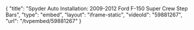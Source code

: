 {
    "title": "Spyder Auto Installation: 2009-2012 Ford F-150 Super Crew Step Bars",
    "type": "embed",
    "layout": "iframe-static",
    "videoId": "59881267",
    "url": "\/tvpembed\/59881267"
}